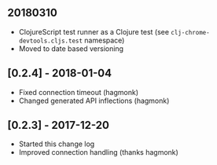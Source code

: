 ## 20180310
- ClojureScript test runner as a Clojure test (see `clj-chrome-devtools.cljs.test` namespace)
- Moved to date based versioning

## [0.2.4] - 2018-01-04
- Fixed connection timeout (hagmonk)
- Changed generated API inflections (hagmonk)

## [0.2.3] - 2017-12-20
- Started this change log
- Improved connection handling (thanks hagmonk)
